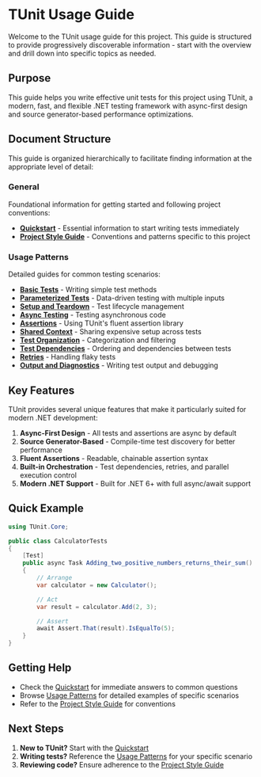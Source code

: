 # TUnit Usage Guide

Welcome to the TUnit usage guide for this project. This guide is structured to provide progressively discoverable information - start with the overview and drill down into specific topics as needed.

## Purpose

This guide helps you write effective unit tests for this project using TUnit, a modern, fast, and flexible .NET testing framework with async-first design and source generator-based performance optimizations.

## Document Structure

This guide is organized hierarchically to facilitate finding information at the appropriate level of detail:

### General

Foundational information for getting started and following project conventions:

- **[Quickstart](general/quickstart.md)** - Essential information to start writing tests immediately
- **[Project Style Guide](general/project_style_guide.md)** - Conventions and patterns specific to this project

### Usage Patterns

Detailed guides for common testing scenarios:

- **[Basic Tests](usage_patterns/basic_tests.md)** - Writing simple test methods
- **[Parameterized Tests](usage_patterns/parameterized_tests.md)** - Data-driven testing with multiple inputs
- **[Setup and Teardown](usage_patterns/setup_teardown.md)** - Test lifecycle management
- **[Async Testing](usage_patterns/async_testing.md)** - Testing asynchronous code
- **[Assertions](usage_patterns/assertions.md)** - Using TUnit's fluent assertion library
- **[Shared Context](usage_patterns/shared_context.md)** - Sharing expensive setup across tests
- **[Test Organization](usage_patterns/test_organization.md)** - Categorization and filtering
- **[Test Dependencies](usage_patterns/test_dependencies.md)** - Ordering and dependencies between tests
- **[Retries](usage_patterns/retries.md)** - Handling flaky tests
- **[Output and Diagnostics](usage_patterns/output_diagnostics.md)** - Writing test output and debugging

## Key Features

TUnit provides several unique features that make it particularly suited for modern .NET development:

1. **Async-First Design** - All tests and assertions are async by default
2. **Source Generator-Based** - Compile-time test discovery for better performance
3. **Fluent Assertions** - Readable, chainable assertion syntax
4. **Built-in Orchestration** - Test dependencies, retries, and parallel execution control
5. **Modern .NET Support** - Built for .NET 6+ with full async/await support

## Quick Example

```csharp
using TUnit.Core;

public class CalculatorTests
{
    [Test]
    public async Task Adding_two_positive_numbers_returns_their_sum()
    {
        // Arrange
        var calculator = new Calculator();

        // Act
        var result = calculator.Add(2, 3);

        // Assert
        await Assert.That(result).IsEqualTo(5);
    }
}
```

## Getting Help

- Check the [Quickstart](general/quickstart.md) for immediate answers to common questions
- Browse [Usage Patterns](usage_patterns/) for detailed examples of specific scenarios
- Refer to the [Project Style Guide](general/project_style_guide.md) for conventions

## Next Steps

1. **New to TUnit?** Start with the [Quickstart](general/quickstart.md)
2. **Writing tests?** Reference the [Usage Patterns](usage_patterns/) for your specific scenario
3. **Reviewing code?** Ensure adherence to the [Project Style Guide](general/project_style_guide.md)
